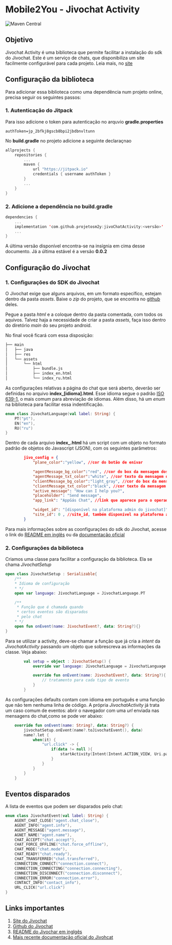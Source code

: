# Mobile2You - Jivochat Activity
![Maven Central](https://img.shields.io/jitpack/v/github/projetosm2y/jivoChatActivity) 
## Objetivo
Jivochat Activity é uma biblioteca que permite facilitar a instalação do sdk do Jivochat. Este é um serviço de chats, que disponibiliza um site facilmente configurável para cada projeto. Leia mais, no [site](https://www.jivochat.com.br) 
## Configuração da biblioteca

Para adicionar essa biblioteca como uma dependência num projeto online, precisa seguir os seguintes passos:

### 1. Autenticação do Jitpack
Para isso adicione o token para autenticação no arquvio **gradle.properties**
````
authToken=jp_2bfkj8gscb8bpi2jbdbnvltunn
````

No **build.gradle** no projeto adicione a seguinte declaraçnao
```kotlin
allprojects {
    repositories {
        ...
        maven {
            url "https://jitpack.io"
            credentials { username authToken }
        }
        ...
    }
}
```

### 2. Adicione a dependência no **build.gradle**

``` kotlin
dependencies {
    ...
    implementation 'com.github.projetosm2y:jivoChatActivity:<versão>'
    ...
}
```
A última versão disponível encontra-se na insígnia em cima desse documento. Já a última estável é a versão **0.0.2**

## Configuração do Jivochat

### 1. Configurações do SDK do Jivochat
O Jivochat exige que alguns arquivos, em um formato específico, estejam dentro da pasta *assets*. Baixe o *zip* do projeto, que se encontra no [github](https://github.com/JivoSite/MobileSdk) deles. 

Pegue a pasta *html* e a coloque dentro da pasta comentada, com todos os aquivos. Talvez haja a necessidade de criar a pasta *assets*, faça isso dentro do diretório *main* do seu projeto android.

No final você ficará com essa disposição:
````bash 
├── main
│   ├── java
│   ├── res
│   └── assets
│       └── html
│           ├── bundle.js
│           ├── index_en.html
│           └── index_ru.html
````

As configurações relativas a página do chat que será aberto, deverão ser definidas no arquivo **index_[idioma].html**. Esse idioma segue o padrão [ISO 639-1](https://pt.wikipedia.org/wiki/ISO_639#P), o mais comum para abreviação de idiomas. Além disso, há um *enum* na biblioteca para facilitar essa indentificação. 

```kotlin
enum class JivochatLanguage(val label: String) {
    PT("pt"),
    EN("en"),
    RU("ru")
}
```

Dentro de cada arquivo **index_.html** há um script com um objeto no formato padrão de objetos do Javascript (JSON), com os seguintes parâmetros:

```json
        jivo_config = {
            "plane_color":"yellow", //cor do botão de enivar

            "agentMessage_bg_color":"red", //cor do box da mensagem dos agentes
            "agentMessage_txt_color":"white", //cor texto da mensagem dos agentes
            "clientMessage_bg_color":"light_gray", //cor do box da mensagem dos clientes
            "clientMessage_txt_color":"black", //cor texto da mensagem dos clientes
            "active_message": "How can I help you?",
            "placeholder": "Send message",
            "app_link": "AppGás Chat", //link que aparece para o operador 

            "widget_id": "[disponível na plataforma admin do jivochat]", //widget_id
            "site_id": 0 , //site_id, também disponível na plataforma admin do jivochat
        }
```

Para mais informações sobre as coonfigurações do sdk do Jivochat, acesse o link do [README em inglês](https://github.com/JivoSite/MobileSdk/blob/master/README.EN.md) ou da [documentação oficial](docs.google.com/document/d/1Pl9O38eOCYzHQDB5CSat42JtSL_ESQKn_Y-4b6Hn5es/edit)

### 2. Configurações da biblioteca

Criamos uma classe para facilitar a configuração da biblioteca. Ela se chama *JivochatSetup*

``` kotlin
open class JivochatSetup : Serializable{
    /**
    * Idioma de configuração
    * */
    open var language: JivochatLanguage = JivochatLanguage.PT

    /**
     * Função que é chamada quando 
     * certos eventos são disparados
     * pelo chat
    * */
    open fun onEvent(name: JivochatEvent?, data: String?){}
}
```

Para se utilizar a activity, deve-se chamar a função que já cria a *intent* da 
*JivochatActivity* passando um objeto que sobrescreva as informações da classe. Veja abaixo:

``` kotlin
        val setup = object : JivochatSetup() {
            override var language: JivochatLanguage = JivochatLanguage.PT

            override fun onEvent(name: JivochatEvent?, data: String?){
                // tratamento para cada tipo de evento
            }
        }
```

As configurações defaults contam com idioma em português e uma função que não tem nenhuma linha de código. A própria *JivochatActivity* já trata um caso comum de eventos: abrir o navegador com uma *url* enviada nas mensagens do chat,como se pode ver abaixo:

```kotlin
    override fun onEvent(name: String?, data: String?) {
        jivochatSetup.onEvent(name?.toJivochatEvent(), data)
        name?.let {
            when(it) {
                "url.click" -> {
                    if(data != null ){
                        startActivity(Intent(Intent.ACTION_VIEW, Uri.parse(data)))
                    }
                }
            }
        }
    }
```
## Eventos disparados

A lista de eventos que podem ser disparados pelo chat:

```kotlin
enum class JivochatEvent(val label: String) {
    AGENT_CHAT_CLOSE("agent.chat_close"),
    AGENT_INFO("agent.info"),
    AGENT_MESSAGE("agent.message"),
    AGNET_NAME("agent.name"),
    CHAT_ACCEPT("chat.accept"),
    CHAT_FORCE_OFFLINE("chat.force_offline"),
    CHAT_MODE("chat.mode"),
    CHAT_READY("chat.ready"),
    CHAT_TRANSFERRED("chat.transferred"),
    CONNECTION_CONNECT("connection.connect"),
    CONNECTION_CONNECTING("connection.connecting"),
    CONNECTION_DISCONNECT("connection.disconnect"),
    CONNECTION_ERROR("connection.error"),
    CONTACT_INFO("contact_info"),
    URL_CLICK("url.click")
}
```

## Links importantes
1. [Site do Jivochat](https://www.jivochat.com.br)
2. [Github do Jivochat](https://github.com/JivoSite/MobileSdk) 
3. [README do Jivochar em inglgês](https://github.com/JivoSite/MobileSdk/blob/master/README.EN.md)
4. [Mais recente documentação oficial do Jivohcat](docs.google.com/document/d/1Pl9O38eOCYzHQDB5CSat42JtSL_ESQKn_Y-4b6Hn5es/edit)